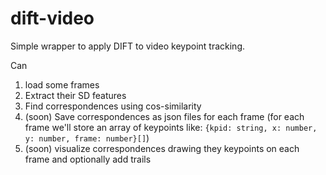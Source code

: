 # dift-video

Simple wrapper to apply DIFT to video keypoint tracking.

Can 
1. load some frames
2. Extract their SD features
3. Find correspondences using cos-similarity
4. (soon) Save correspondences as json files for each frame (for each frame we'll store an array of keypoints like: `{kpid: string, x: number, y: number, frame: number}[]`)
5. (soon) visualize correspondences drawing they keypoints on each frame and optionally add trails



